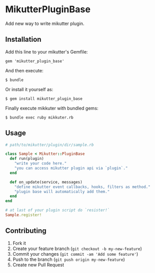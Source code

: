 # MikutterPluginBase

Add new way to write mikutter plugin.

## Installation

Add this line to your mikutter's Gemfile:

    gem 'mikutter_plugin_base'

And then execute:

    $ bundle

Or install it yourself as:

    $ gem install mikutter_plugin_base

Finally execute mikkuter with bundled gems:

    $ bundle exec ruby mikkuter.rb

## Usage

```ruby
# path/to/mikutter/plugin/dir/sample.rb

class Sample < Mikutter::PluginBase
  def run(plugin)
    "write your code here."
    "you can access mikutter plugin api via `plugin`."
  end

  def on_update(service, messages)
    "define mikutter event callbacks, hooks, filters as method."
    "plugin base will automatically add them."
  end
end

# at last of your plugin script do `resister!`
Sample.register!
```

## Contributing

1. Fork it
2. Create your feature branch (`git checkout -b my-new-feature`)
3. Commit your changes (`git commit -am 'Add some feature'`)
4. Push to the branch (`git push origin my-new-feature`)
5. Create new Pull Request
